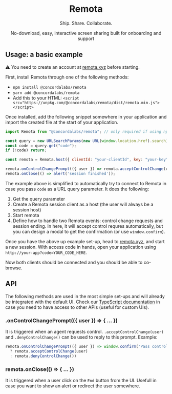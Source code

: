 <h1 align="center">
  Remota
</h1>

<p align="center">Ship. Share. Collaborate.</p>
<p align="center">No-download, easy, interactive screen sharing built for onboarding and support</p>

## Usage: a basic example

⚠️ You need to create an account at [remota.xyz](https://remota.xyz) before starting.

First, install Remota through one of the following methods:

- `npm install @concordalabs/remota`
- `yarn add @concordalabs/remota`
- Add this to your HTML: `<script src="https://unpkg.com/@concordalabs/remota/dist/remota.min.js"></script>`

Once installed, add the following snippet somewhere in your application and import the created file at the start of your application.

```js
import Remota from "@concordalabs/remota"; // only required if using npm/yarn method

const query = new URLSearchParams(new URL(window.location.href).search);
const code = query.get("code");
if (!code) return;

const remota = Remota.host({ clientId: "your-clientId", key: "your-key", code });

remota.onControlChangePrompt(({ user }) => remota.acceptControlChange(user));
remota.onClose(() => alert('session finished'));
```

The example above is simplified to automatically try to connect to Remota in case you pass `code` as a URL query parameter. It does the following:

1. Get the query parameter
2. Create a Remota session client as a host (the user will always be a session host)
3. Start remota
4. Define how to handle two Remota events: control change requests and session ending. In here, it will accept control requres automatically, but you can design a modal to get the confirmation (or use `window.confirm`).

Once you have the above up example set-up, head to [remota.xyz](https://remota.xyz), and start a new session. With access code in hands, open your application using `http://your-app?code=YOUR_CODE_HERE`.

Now both clients should be connected and you should be able to co-browse.

## API

The following methods are used in the most simple set-ups and will already be integrated with the default UI. Check our [TypeScript documentation](https://concordalabs.github.io/remota) in case you need to have access to other APIs (useful for custom UIs).

### .onControlChangePrompt(({ user }) => { ... })

It is triggered when an agent requests control. `.acceptControlChange(user)` and `.denyControlChange()` can be used to reply to this prompt. Example:

```js
remota.onControlChangePrompt(({ user }) => window.confirm('Pass control?')
  ? remota.acceptControlChange(user)
  : remota.denyControlChange())
```

### remota.onClose(() => { ... })

It is triggered when a user click on the `End` button from the UI. Usefull in case you want to show an alert or redirect the user somewhere.
